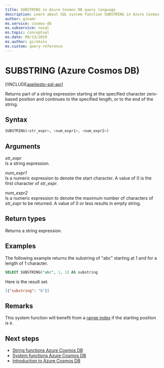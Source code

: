 ```yaml
---
title: SUBSTRING in Azure Cosmos DB query language
description: Learn about SQL system function SUBSTRING in Azure Cosmos DB.
author: ginamr
ms.service: cosmos-db
ms.subservice: nosql
ms.topic: conceptual
ms.date: 09/13/2019
ms.author: girobins
ms.custom: query-reference
---
```

# SUBSTRING (Azure Cosmos DB)
[!INCLUDE[appliesto-sql-api](../includes/appliesto-sql-api.md)]

 Returns part of a string expression starting at the specified character zero-based position and continues to the specified length, or to the end of the string.  
  
## Syntax
  
```sql
SUBSTRING(<str_expr>, <num_expr1>, <num_expr2>)  
```  
  
## Arguments
  
*str_expr*  
   Is a string expression.
  
*num_expr1*  
   Is a numeric expression to denote the start character. A value of 0 is the first character of *str_expr*.
  
*num_expr2*  
   Is a numeric expression to denote the maximum number of characters of *str_expr* to be returned. A value of 0 or less results in empty string.

## Return types
  
  Returns a string expression.  
  
## Examples
  
  The following example returns the substring of "abc" starting at 1 and for a length of 1 character.  
  
```sql
SELECT SUBSTRING("abc", 1, 1) AS substring  
```  
  
 Here is the result set.  
  
```json
[{"substring": "b"}]  
```

## Remarks

This system function will benefit from a [range index](../index-policy.md#includeexclude-strategy) if the starting position is `0`.

## Next steps

- [String functions Azure Cosmos DB](sql-query-string-functions.md)
- [System functions Azure Cosmos DB](sql-query-system-functions.md)
- [Introduction to Azure Cosmos DB](../introduction.md)
